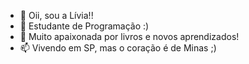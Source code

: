 - 👋 Oii, sou a Lívia!!
- 👀 Estudante de Programação :)
- 💞️ Muito apaixonada por livros e novos aprendizados!
- 📫 Vivendo em SP, mas o coração é de Minas ;)
